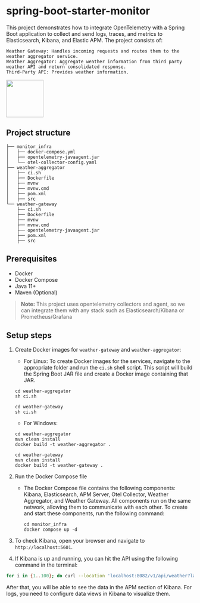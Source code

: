 # spring-boot-starter-monitor

This project demonstrates how to integrate OpenTelemetry with a Spring Boot application to collect and send logs, traces, and metrics to Elasticsearch, Kibana, and Elastic APM. The project consists of:

    Weather Gateway: Handles incoming requests and routes them to the weather aggregator service.
    Weather Aggregator: Aggregate weather information from third party weather API and return consolidated response.
    Third-Party API: Provides weather information.
    
<a href="https://github.com/sats17/spring-boot-microservice-starter-monitor">
<img align="left" height="100px" src="https://github.com/sats17/spring-boot-microservice-starter-monitor/blob/main/files/app-info.png">
</a>


<br clear="left"/>


## Project structure 

```
├── monitor_infra
│   ├── docker-compose.yml
│   ├── opentelemetry-javaagent.jar
│   └── otel-collector-config.yaml
├── weather-aggregator
│   ├── ci.sh
│   ├── Dockerfile
│   ├── mvnw
│   ├── mvnw.cmd
│   ├── pom.xml
│   ├── src
└── weather-gateway
    ├── ci.sh
    ├── Dockerfile
    ├── mvnw
    ├── mvnw.cmd
    ├── opentelemetry-javaagent.jar
    ├── pom.xml
    ├── src

```

## Prerequisites
- Docker
- Docker Compose
- Java 11+
- Maven (Optional)

> **Note:** This project uses opentelemetry collectors and agent, so we can integrate them with any stack such as Elasticsearch/Kibana or Prometheus/Grafana 

## Setup steps
1. Create Docker images for `weather-gateway` and `weather-aggregator`:
   - For Linux: To create Docker images for the services, navigate to the appropriate folder and run the `ci.sh` shell script.
     This script will build the Spring Boot JAR file and create a Docker image containing that JAR.
    ```
    cd weather-aggregator
    sh ci.sh
    ```
    ```
    cd weather-gateway
    sh ci.sh
    ```
   - For Windows:
     
    ```
    cd weather-aggregator
    mvn clean install
    docker build -t weather-aggregator .
    ```
    ```
    cd weather-gateway
    mvn clean install
    docker build -t weather-gateway .
    ```
2. Run the Docker Compose file
   - The Docker Compose file contains the following components: Kibana, Elasticsearch, APM Server, Otel Collector, Weather Aggregator, and Weather Gateway. 
     All components run on the same network, allowing them to communicate with each other.
     To create and start these components, run the following command:
     ```
     cd monitor_infra
     docker compose up -d
     ```
3. To check Kibana, open your browser and navigate to `http://localhost:5601`.
4. If Kibana is up and running, you can hit the API using the following command in the terminal:

```bash
for i in {1..100}; do curl --location 'localhost:8082/v1/api/weather?lat=52.52&lon=13.41'; done
```
After that, you will be able to see the data in the APM section of Kibana. 
For logs, you need to configure data views in Kibana to visualize them.

